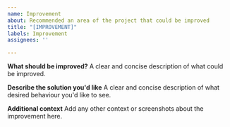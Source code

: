 ```yaml
---
name: Improvement
about: Recommended an area of the project that could be improved
title: "[IMPROVEMENT]"
labels: Improvement
assignees: ''

---
```


**What should be improved?**
A clear and concise description of what could be improved.

**Describe the solution you'd like**
A clear and concise description of what desired behaviour you'd like to see.

**Additional context**
Add any other context or screenshots about the improvement here.
